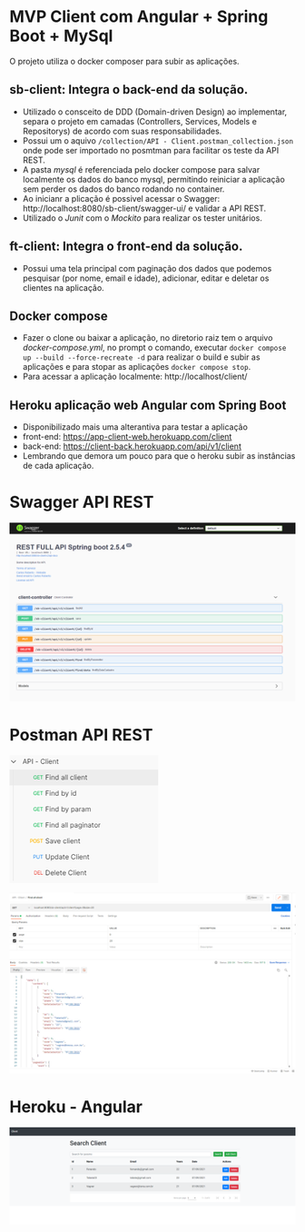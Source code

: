 # MVP Client com Angular + Spring Boot + MySql
O projeto utiliza o docker composer para subir as aplicações.

## sb-client: Integra o back-end da solução.
  - Utilizado o consceito de DDD (Domain-driven Design) ao implementar, separa o projeto em camadas (Controllers, Services, Models e Repositorys) de acordo com suas responsabilidades.
  - Possui um o aquivo `/collection/API - Client.postman_collection.json` onde pode ser importado no posmtman para facilitar os teste da API REST.
  - A pasta *mysql* é referenciada pelo docker compose para salvar localmente os dados do banco mysql, permitindo reiniciar a aplicação sem perder os dados do banco rodando no container.
  - Ao inicianr a plicação é possivel acessar o Swagger: http://localhost:8080/sb-client/swagger-ui/ e validar a API REST.
  - Utilizado o *Junit* com o *Mockito* para realizar os tester unitários.

## ft-client: Integra o front-end da solução.
  - Possui uma tela principal com paginação dos dados que podemos pesquisar (por nome, email e idade), adicionar, editar e deletar os clientes na aplicação.

## Docker compose
  - Fazer o clone ou baixar a aplicação, no diretorio raiz tem o arquivo *docker-compose.yml*, no prompt o comando, executar
  `docker compose up --build --force-recreate -d` para realizar o build e subir as aplicações e para stopar as aplicações `docker compose stop`.
  - Para acessar a aplicação localmente: http://localhost/client/
  
## Heroku aplicação web Angular com Spring Boot
  - Disponibilizado mais uma alterantiva para testar a aplicação
  - front-end: https://app-client-web.herokuapp.com/client
  - back-end: https://client-back.herokuapp.com/api/v1/client
  - Lembrando que demora um pouco para que o heroku subir as instâncias de cada aplicação.

# Swagger API REST

![alt tag](https://github.com/xcarlosr/builder_projeto/blob/main/sb-client/imgs/swagger_api_rest.PNG?raw=true)

# Postman API REST

![alt tag](https://github.com/xcarlosr/builder_projeto/blob/main/sb-client/imgs/postman_api.PNG?raw=true)

![alt tag](https://github.com/xcarlosr/builder_projeto/blob/main/sb-client/imgs/postman_api_resposta.PNG?raw=true)

# Heroku - Angular

![alt tag](https://github.com/xcarlosr/builder_projeto/blob/main/sb-client/imgs/front_end_angular.PNG?raw=true)
